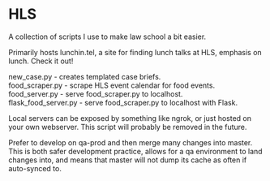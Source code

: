 # HLS
A collection of scripts I use to make law school a bit easier.

Primarily hosts lunchin.tel, a site for finding lunch talks at HLS, emphasis on lunch. Check it out!

new_case.py - creates templated case briefs.  
food_scraper.py - scrape HLS event calendar for food events.  
food_server.py - serve food_scraper.py to localhost.  
flask_food_server.py - serve food_scraper.py to localhost with Flask.

Local servers can be exposed by something like ngrok, or just hosted on your own webserver. This script will probably be removed in the future.

Prefer to develop on qa-prod and then merge many changes into master. This is both safer development practice, allows for a qa environment to land changes into, and means that master will not dump its cache as often if auto-synced to.
